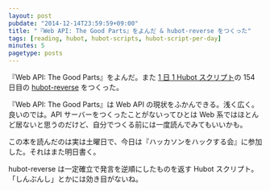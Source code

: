 ```yaml
---
layout: post
pubdate: "2014-12-14T23:59:59+09:00"
title: "『Web API: The Good Parts』をよんだ & hubot-reverse をつくった"
tags: [reading, hubot, hubot-scripts, hubot-script-per-day]
minutes: 5
pagetype: posts
---
```

『Web API: The Good Parts』をよんだ。また [1 日 1 Hubot スクリプト][hubot-script-per-day]の 154 日目の [hubot-reverse][gh:bouzuya/hubot-reverse] をつくった。

『Web API: The Good Parts』は Web API の現状をふかんできる。浅く広く。良いのでは。API サーバーをつくったことがないってひとは Web 系ではほとんど居ないと思うのだけど、自分でつくる前には一度読んでみてもいいかも。

この本を読んだのは実は土曜日で、今日は『ハッカソンをハックする会』に参加した。それはまた明日書く。

hubot-reverse は一定確立で発言を逆順にしたものを返す Hubot スクリプト。「しんぶんし」とかには効き目がないね。

[hubot-script-per-day]: http://blog.bouzuya.net/posts?tags=hubot-script-per-day
[gh:bouzuya/hubot-reverse]: https://github.com/bouzuya/hubot-reverse
